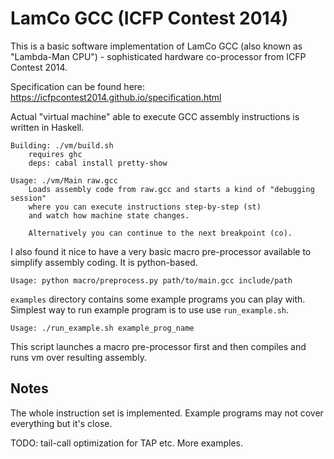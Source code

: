 LamCo GCC (ICFP Contest 2014)
=============================

This is a basic software implementation of LamCo GCC (also known
as "Lambda-Man CPU") - sophisticated hardware co-processor from ICFP Contest 2014.

Specification can be found here: https://icfpcontest2014.github.io/specification.html

Actual "virtual machine" able to execute GCC assembly instructions is written in Haskell.

    Building: ./vm/build.sh
        requires ghc
        deps: cabal install pretty-show

    Usage: ./vm/Main raw.gcc
        Loads assembly code from raw.gcc and starts a kind of "debugging session"
        where you can execute instructions step-by-step (st)
        and watch how machine state changes.
        
        Alternatively you can continue to the next breakpoint (co).

I also found it nice to have a very basic macro pre-processor available to simplify assembly coding.
It is python-based.

    Usage: python macro/preprocess.py path/to/main.gcc include/path

`examples` directory contains some example programs you can play with. Simplest
way to run example program is to use use `run_example.sh`.

    Usage: ./run_example.sh example_prog_name

This script launches a macro pre-processor first and then compiles and runs vm over resulting assembly.

Notes
-----
The whole instruction set is implemented. Example programs may not cover everything but it's close.

TODO: tail-call optimization for TAP etc. More examples.
